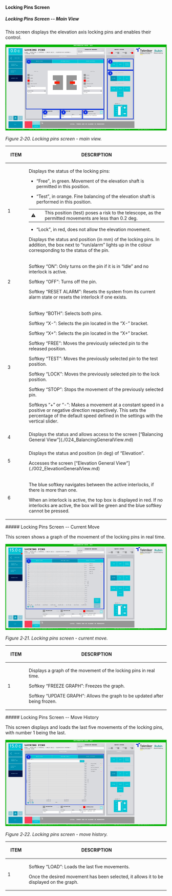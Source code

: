 #### Locking Pins Screen

##### Locking Pins Screen -- Main View

This screen displays the elevation axis locking pins and enables their control.

![Locking pins screen - main view](../Resources/media/image27.png)

*Figure 2‑20. Locking pins screen - main view.*

<table class="table">
<colgroup>
<col style="width: 13%" />
<col style="width: 86%" />
</colgroup>
<thead>
<tr class="header">
<th><p>ITEM</p></th>
<th><p>DESCRIPTION</p></th>
</tr>
</thead>
<tbody>
<tr class="odd">
<td><p>1</p></td>
<td><p>Displays the status of the locking pins:</p>
<ul>
<li><p>“Free”, in green. Movement of the elevation shaft is permitted in this position.</p></li>
<li><p>“Test”, in orange. Fine balancing of the elevation shaft is performed in this position.</p></li>
</ul>
<table class="table">
<colgroup>
<col style="width: 10%" />
<col style="width: 89%" />
</colgroup>
<tbody>
<tr class="odd">
<td>⚠️</td>
<td>This position (test) poses a risk to the telescope, as the permitted movements are less than 0.2 deg.</td>
</tr>
</tbody>
</table>
<ul>
<li><p>“Lock”, in red, does not allow the elevation movement.</p></li>
</ul>
<p>Displays the status and position (in mm) of the locking pins. In addition, the box next to “run/alarm”
lights up in the colour corresponding to the status of the pin.</p></td>
</tr>
<tr class="even">
<td><p>2</p></td>
<td><p>Softkey “ON”: Only turns on the pin if it is in “Idle” and no interlock is active.</p>
<p>Softkey “OFF”: Turns off the pin.</p>
<p>Softkey “RESET ALARM”: Resets the system from its current alarm state or resets the
interlock if one exists.</p></td>
</tr>
<tr class="odd">
<td><p>3</p></td>
<td><p>Softkey “BOTH”: Selects both pins.</p>
<p>Softkey “X-”: Selects the pin located in the “X-” bracket.</p>
<p>Softkey “X+”: Selects the pin located in the “X+” bracket.</p>
<p>Softkey “FREE”: Moves the previously selected pin to the released position.</p>
<p>Softkey “TEST”: Moves the previously selected pin to the test position.</p>
<p>Softkey “LOCK”: Moves the previously selected pin to the lock position.</p>
<p>Softkey “STOP”: Stops the movement of the previously selected pin.</p>
<p>Softkeys “+” or “-”: Makes a movement at a constant speed in a positive or negative direction
respectively. This sets the percentage of the default speed defined in the settings with the
vertical slider.</p></td>
</tr>
<tr class="even">
<td><p>4</p></td>
<td>Displays the status and allows access to the screen [“Balancing General View”](./024_BalancingGeneralView.md)</td>
</tr>
<tr class="odd">
<td><p>5</p></td>
<td><p>Displays the status and position (in deg) of “Elevation”.</p>
<p>Accesses the screen [“Elevation General View”](./002_ElevationGeneralView.md)</p></td>
</tr>
<tr class="even">
<td><p>6</p></td>
<td><p>The blue softkey navigates between the active interlocks, if there is more than one.</p>
<p>When an interlock is active, the top box is displayed in red. If no interlocks are active, the
box will be green and the blue softkey cannot be pressed.</p></td>
</tr>
</tbody>
</table>
##### Locking Pins Screen -- Current Move

This screen shows a graph of the movement of the locking pins in real time.

![Locking pins screen - current move](../Resources/media/image28.png)

*Figure 2‑21. Locking pins screen - current move.*

<table class="table">
<colgroup>
<col style="width: 13%" />
<col style="width: 86%" />
</colgroup>
<thead>
<tr class="header">
<th><p>ITEM</p></th>
<th><p>DESCRIPTION</p></th>
</tr>
</thead>
<tbody>
<tr class="odd">
<td><p>1</p></td>
<td><p>Displays a graph of the movement of the locking pins in real time.</p>
<p>Softkey “FREEZE GRAPH”: Freezes the graph.</p>
<p>Softkey “UPDATE GRAPH”: Allows the graph to be updated after being frozen.</p></td>
</tr>
</tbody>
</table>
##### Locking Pins Screen -- Move History

This screen displays and loads the last five movements of the locking pins, with number 1 being the last.

![Locking pins screen - move history](../Resources/media/image29.png)

*Figure 2‑22. Locking pins screen - move history.*

<table class="table">
<colgroup>
<col style="width: 13%" />
<col style="width: 86%" />
</colgroup>
<thead>
<tr class="header">
<th><p>ITEM</p></th>
<th><p>DESCRIPTION</p></th>
</tr>
</thead>
<tbody>
<tr class="odd">
<td><p>1</p></td>
<td><p>Softkey “LOAD”: Loads the last five movements.</p>
<p>Once the desired movement has been selected, it allows it to be displayed on the graph.</p></td>
</tr>
</tbody>
</table>
